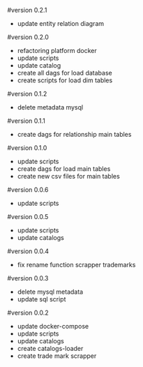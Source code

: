 #version 0.2.1
- update entity relation diagram

#version 0.2.0
- refactoring platform docker
- update scripts
- update catalog
- create all dags for load database
- create scripts for load dim tables

#version 0.1.2
- delete metadata mysql

#version 0.1.1
- create dags for relationship main tables

#version 0.1.0
- update scripts
- create dags for load main tables
- create new csv files for main tables

#version 0.0.6
- update scripts

#version 0.0.5
- update scripts
- update catalogs

#version 0.0.4
- fix rename function scrapper trademarks

#version 0.0.3
- delete mysql metadata
- update sql script


#version 0.0.2
- update docker-compose
- update scripts
- update catalogs
- create catalogs-loader
- create trade mark scrapper 